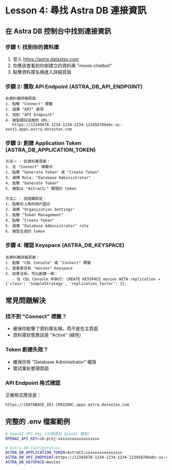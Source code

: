 # Lesson 4: 尋找 Astra DB 連接資訊

## 在 Astra DB 控制台中找到連接資訊

### 步驟 1: 找到你的資料庫

1. 登入 https://astra.datastax.com
2. 你應該會看到你剛建立的資料庫 "movie-chatbot"
3. 點擊資料庫名稱進入詳細頁面

### 步驟 2: 獲取 API Endpoint (ASTRA_DB_API_ENDPOINT)

```pseudocode
在資料庫詳細頁面：
1. 點擊 "Connect" 標籤
2. 選擇 "API" 選項
3. 找到 "API Endpoint"
4. 複製類似這樣的 URL:
   https://12345678-1234-1234-1234-123456789abc-us-east1.apps.astra.datastax.com
```

### 步驟 3: 創建 Application Token (ASTRA_DB_APPLICATION_TOKEN)

```pseudocode
方法一 - 從資料庫頁面：
1. 在 "Connect" 標籤中
2. 點擊 "Generate Token" 或 "Create Token"
3. 選擇 Role: "Database Administrator"
4. 點擊 "Generate Token"
5. 複製以 "AstraCS:" 開頭的 token

方法二 - 從組織設定：
1. 點擊右上角的用戶圖示
2. 選擇 "Organization Settings"
3. 點擊 "Token Management"
4. 點擊 "Create Token"
5. 選擇 "Database Administrator" role
6. 複製生成的 token
```

### 步驟 4: 確認 Keyspace (ASTRA_DB_KEYSPACE)

```pseudocode
在資料庫詳細頁面：
1. 點擊 "CQL Console" 或 "Connect" 標籤
2. 查看是否有 "movies" keyspace
3. 如果沒有，可以創建一個：
   - 在 CQL Console 中執行: CREATE KEYSPACE movies WITH replication = {'class': 'SimpleStrategy', 'replication_factor': 1};
```

## 常見問題解決

### 找不到 "Connect" 標籤？

- 確保你點擊了資料庫名稱，而不是在主頁面
- 資料庫狀態應該是 "Active" (綠色)

### Token 創建失敗？

- 確保你有 "Database Administrator" 權限
- 嘗試重新整理頁面

### API Endpoint 格式確認

正確格式應該是：

```
https://[DATABASE_ID]-[REGION].apps.astra.datastax.com
```

## 完整的 .env 檔案範例

```bash
# OpenAI API Key (你需要從 OpenAI 獲取)
OPENAI_API_KEY=sk-proj-xxxxxxxxxxxxxxxxxx

# Astra DB Configuration
ASTRA_DB_APPLICATION_TOKEN=AstraCS:xxxxxxxxxxxxxxxx
ASTRA_DB_API_ENDPOINT=https://12345678-1234-1234-1234-123456789abc-us-east1.apps.astra.datastax.com
ASTRA_DB_KEYSPACE=movies
```
